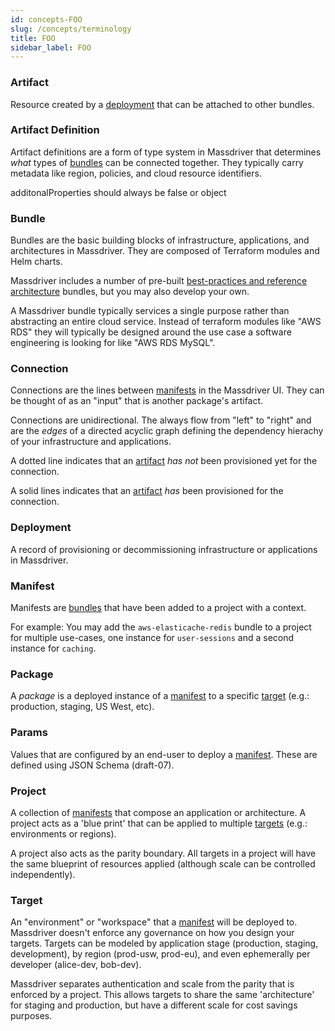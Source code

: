 ```yaml
---
id: concepts-FOO
slug: /concepts/terminology
title: FOO
sidebar_label: FOO
---
```


### Artifact

Resource created by a [deployment](#deployment) that can be attached to other bundles.

### Artifact Definition

Artifact definitions are a form of type system in Massdriver that determines _what_ types of [bundles](#bundle) can be connected together. They typically carry metadata like region, policies, and cloud resource identifiers.

additonalProperties should always be false or object

### Bundle

Bundles are the basic building blocks of infrastructure, applications, and architectures in Massdriver. They are composed of Terraform modules and Helm charts.

Massdriver includes a number of pre-built [best-practices and reference architecture](#TBD-GUIDES-LINK) bundles, but you may also develop your own.

A Massdriver bundle typically services a single purpose rather than abstracting an entire cloud service. Instead of terraform modules like "AWS RDS" they will typically be designed around the use case a software engineering is looking for like "AWS RDS MySQL".

### Connection

Connections are the lines between [manifests](#manifest) in the Massdriver UI. They can be thought of as an "input" that is another package's artifact.

Connections are unidirectional. The always flow from "left" to "right" and are the _edges_ of a directed acyclic graph defining the dependency hierachy of your infrastructure and applications.

A dotted line indicates that an [artifact](#artifact) _has not_ been provisioned yet for the connection.

A solid lines indicates that an [artifact](#artifact) _has_ been provisioned for the connection.

### Deployment

A record of provisioning or decommissioning infrastructure or applications in Massdriver.

### Manifest

Manifests are [bundles](#bundle) that have been added to a project with a context.

For example: You may add the `aws-elasticache-redis` bundle to a project for multiple use-cases, one instance for `user-sessions` and a second instance for `caching`.

### Package

A _package_ is a deployed instance of a [manifest](#manifest) to a specific [target](#target) (e.g.: production, staging, US West, etc).

### Params

Values that are configured by an end-user to deploy a [manifest](#manifest). These are defined using JSON Schema (draft-07).

### Project

A collection of [manifests](#manifest) that compose an application or architecture. A project acts as a 'blue print' that can be applied to multiple [targets](#target) (e.g.: environments or regions).

A project also acts as the parity boundary. All targets in a project will have the same blueprint of resources applied (although scale can be controlled independently).

### Target

An "environment" or "workspace" that a [manifest](#manifest) will be deployed to. Massdriver doesn't enforce any governance on how you design your targets. Targets can be modeled by application stage (production, staging, development), by region (prod-usw, prod-eu), and even ephemerally per developer (alice-dev, bob-dev).

Massdriver separates authentication and scale from the parity that is enforced by a project. This allows targets to share the same 'architecture' for staging and production, but have a different scale for cost savings purposes.
